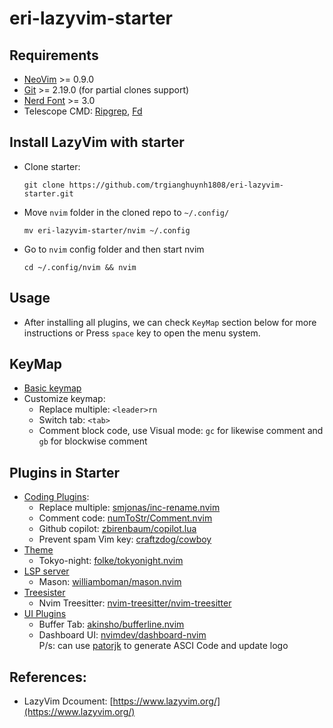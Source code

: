 # eri-lazyvim-starter

## Requirements
* [NeoVim](https://neovim.io/) >= 0.9.0
* [Git](https://git-scm.com/) >= 2.19.0 (for partial clones support)
* [Nerd Font](https://www.nerdfonts.com/font-downloads) >= 3.0
* Telescope CMD: [Ripgrep](https://github.com/BurntSushi/ripgrep), [Fd](https://github.com/sharkdp/fd?tab=readme-ov-file#installation)

## Install LazyVim with starter
* Clone starter:  
  ```
  git clone https://github.com/trgianghuynh1808/eri-lazyvim-starter.git
  ```
* Move `nvim` folder in the cloned repo  to `~/.config/`  
  ```
  mv eri-lazyvim-starter/nvim ~/.config
  ```
* Go to `nvim` config folder and then start nvim  
  ```
  cd ~/.config/nvim && nvim
  ```
## Usage
* After installing all plugins, we can check `KeyMap` section below for more instructions or Press `space` key to open the menu system.

## KeyMap
* [Basic keymap](https://www.lazyvim.org/keymaps)
* Customize keymap:
  * Replace multiple: `<leader>rn`
  * Switch tab: `<tab>`
  * Comment block code, use Visual mode: `gc` for likewise comment and `gb` for blockwise comment
    
## Plugins in Starter
* [Coding Plugins](https://github.com/trgianghuynh1808/eri-lazyvim-starter/blob/master/nvim/lua/plugins/coding.lua):
  * Replace multiple: [smjonas/inc-rename.nvim](https://github.com/smjonas/inc-rename.nvim)
  * Comment code: [numToStr/Comment.nvim](https://github.com/numToStr/Comment.nvim)
  * Github copilot: [zbirenbaum/copilot.lua](https://github.com/zbirenbaum/copilot.lua)
  * Prevent spam Vim key: [craftzdog/cowboy](https://github.com/trgianghuynh1808/eri-lazyvim-starter/blob/master/nvim/lua/craftzdog/discipline.lua)
* [Theme](https://github.com/trgianghuynh1808/eri-lazyvim-starter/blob/master/nvim/lua/plugins/colorscheme.lua)
  * Tokyo-night: [folke/tokyonight.nvim](https://github.com/folke/tokyonight.nvim)
* [LSP server](https://github.com/trgianghuynh1808/eri-lazyvim-starter/blob/master/nvim/lua/plugins/lsp.lua)
  * Mason: [williamboman/mason.nvim](https://github.com/williamboman/mason.nvim)
* [Treesister](https://github.com/trgianghuynh1808/eri-lazyvim-starter/blob/master/nvim/lua/plugins/treesitter.lua)
  * Nvim Treesitter: [nvim-treesitter/nvim-treesitter](https://github.com/nvim-treesitter/nvim-treesitter)
* [UI Plugins](https://github.com/trgianghuynh1808/eri-lazyvim-starter/blob/master/nvim/lua/plugins/ui.lua)
  * Buffer Tab: [akinsho/bufferline.nvim](https://github.com/akinsho/bufferline.nvim)
  * Dashboard UI: [nvimdev/dashboard-nvim](https://github.com/nvimdev/dashboard-nvim)  
    P/s: can use [patorjk](https://patorjk.com/software/taag/#p=display&f=Graffiti&t=Type%20Something%20) to generate ASCI Code and update logo
    
## References:
* LazyVim Dcoument: [https://www.lazyvim.org/](https://www.lazyvim.org/)


  
  
